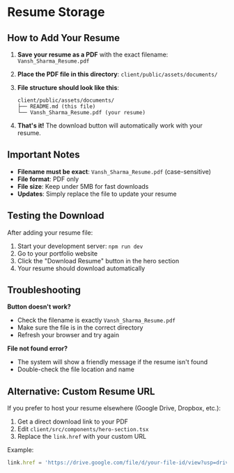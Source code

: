 # Resume Storage

## How to Add Your Resume

1. **Save your resume as a PDF** with the exact filename: `Vansh_Sharma_Resume.pdf`

2. **Place the PDF file in this directory**: `client/public/assets/documents/`

3. **File structure should look like this**:
   ```
   client/public/assets/documents/
   ├── README.md (this file)
   └── Vansh_Sharma_Resume.pdf (your resume)
   ```

4. **That's it!** The download button will automatically work with your resume.

## Important Notes

- **Filename must be exact**: `Vansh_Sharma_Resume.pdf` (case-sensitive)
- **File format**: PDF only
- **File size**: Keep under 5MB for fast downloads
- **Updates**: Simply replace the file to update your resume

## Testing the Download

After adding your resume file:

1. Start your development server: `npm run dev`
2. Go to your portfolio website
3. Click the "Download Resume" button in the hero section
4. Your resume should download automatically

## Troubleshooting

**Button doesn't work?**
- Check the filename is exactly `Vansh_Sharma_Resume.pdf`
- Make sure the file is in the correct directory
- Refresh your browser and try again

**File not found error?**
- The system will show a friendly message if the resume isn't found
- Double-check the file location and name

## Alternative: Custom Resume URL

If you prefer to host your resume elsewhere (Google Drive, Dropbox, etc.):

1. Get a direct download link to your PDF
2. Edit `client/src/components/hero-section.tsx`
3. Replace the `link.href` with your custom URL

Example:
```javascript
link.href = 'https://drive.google.com/file/d/your-file-id/view?usp=drive_link';
```